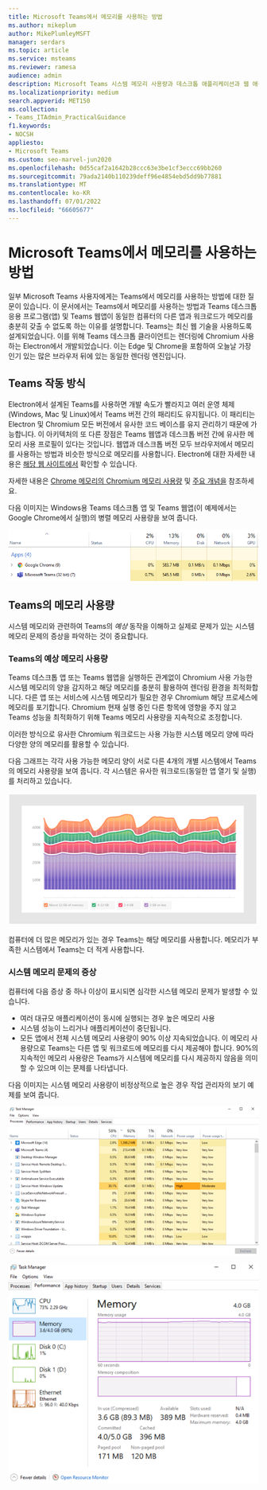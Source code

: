 ```yaml
---
title: Microsoft Teams에서 메모리를 사용하는 방법
ms.author: mikeplum
author: MikePlumleyMSFT
manager: serdars
ms.topic: article
ms.service: msteams
ms.reviewer: ramesa
audience: admin
description: Microsoft Teams 시스템 메모리 사용량과 데스크톱 애플리케이션과 웹 애플리케이션 간에 메모리 사용량이 동일한 이유에 대해 알아봅니다.
ms.localizationpriority: medium
search.appverid: MET150
ms.collection:
- Teams_ITAdmin_PracticalGuidance
f1.keywords:
- NOCSH
appliesto:
- Microsoft Teams
ms.custom: seo-marvel-jun2020
ms.openlocfilehash: 0d55caf2a1642b28ccc63e3be1cf3eccc69bb260
ms.sourcegitcommit: 79ada2140b110239deff96e4854ebd5dd9b77881
ms.translationtype: MT
ms.contentlocale: ko-KR
ms.lasthandoff: 07/01/2022
ms.locfileid: "66605677"
---
```

# <a name="how-microsoft-teams-uses-memory"></a>Microsoft Teams에서 메모리를 사용하는 방법

일부 Microsoft Teams 사용자에게는 Teams에서 메모리를 사용하는 방법에 대한 질문이 있습니다. 이 문서에서는 Teams에서 메모리를 사용하는 방법과 Teams 데스크톱 응용 프로그램(앱) 및 Teams 웹앱이 동일한 컴퓨터의 다른 앱과 워크로드가 메모리를 충분히 갖출 수 없도록 하는 이유를 설명합니다. Teams는 최신 웹 기술을 사용하도록 설계되었습니다. 이를 위해 Teams 데스크톱 클라이언트는 렌더링에 Chromium 사용하는 Electron에서 개발되었습니다. 이는 Edge 및 Chrome을 포함하여 오늘날 가장 인기 있는 많은 브라우저 뒤에 있는 동일한 렌더링 엔진입니다.

## <a name="how-teams-works"></a>Teams 작동 방식

Electron에서 설계된 Teams를 사용하면 개발 속도가 빨라지고 여러 운영 체제(Windows, Mac 및 Linux)에서 Teams 버전 간의 패리티도 유지됩니다. 이 패리티는 Electron 및 Chromium 모든 버전에서 유사한 코드 베이스를 유지 관리하기 때문에 가능합니다. 이 아키텍처의 또 다른 장점은 Teams 웹앱과 데스크톱 버전 간에 유사한 메모리 사용 프로필이 있다는 것입니다. 웹앱과 데스크톱 버전 모두 브라우저에서 메모리를 사용하는 방법과 비슷한 방식으로 메모리를 사용합니다. Electron에 대한 자세한 내용은 [해당 웹 사이트에서](https://electronjs.org/) 확인할 수 있습니다.

자세한 내용은 [Chrome 메모리의 Chromium 메모리 사용량](https://www.chromium.org/developers/memory-usage-backgrounder) 및 [주요 개념을](https://chromium.googlesource.com/chromium/src.git/+/master/docs/memory/key_concepts.md) 참조하세요.

다음 이미지는 Windows용 Teams 데스크톱 앱 및 Teams 웹앱(이 예제에서는 Google Chrome에서 실행)의 병렬 메모리 사용량을 보여 줍니다.

![데스크톱 앱 및 웹앱에 대한 Teams 메모리 사용량입니다.](media/teams-memory-clientweb.png)

## <a name="memory-usage-in-teams"></a>Teams의 메모리 사용량

시스템 메모리와 관련하여 Teams의 *예상* 동작을 이해하고 실제로 문제가 있는 시스템 메모리 문제의 증상을 파악하는 것이 중요합니다.

### <a name="expected-memory-usage-by-teams"></a>Teams의 예상 메모리 사용량

Teams 데스크톱 앱 또는 Teams 웹앱을 실행하든 관계없이 Chromium 사용 가능한 시스템 메모리의 양을 감지하고 해당 메모리를 충분히 활용하여 렌더링 환경을 최적화합니다. 다른 앱 또는 서비스에 시스템 메모리가 필요한 경우 Chromium 해당 프로세스에 메모리를 포기합니다. Chromium 현재 실행 중인 다른 항목에 영향을 주지 않고 Teams 성능을 최적화하기 위해 Teams 메모리 사용량을 지속적으로 조정합니다.

이러한 방식으로 유사한 Chromium 워크로드는 사용 가능한 시스템 메모리 양에 따라 다양한 양의 메모리를 활용할 수 있습니다.

다음 그래프는 각각 사용 가능한 메모리 양이 서로 다른 4개의 개별 시스템에서 Teams의 메모리 사용량을 보여 줍니다. 각 시스템은 유사한 워크로드(동일한 앱 열기 및 실행)를 처리하고 있습니다.

![여러 시스템에서 Teams 메모리 사용량](media/teams-memory-usage.png)

컴퓨터에 더 많은 메모리가 있는 경우 Teams는 해당 메모리를 사용합니다. 메모리가 부족한 시스템에서 Teams는 더 적게 사용합니다.

### <a name="symptoms-of-system-memory-issues"></a>시스템 메모리 문제의 증상

컴퓨터에 다음 증상 중 하나 이상이 표시되면 심각한 시스템 메모리 문제가 발생할 수 있습니다.

- 여러 대규모 애플리케이션이 동시에 실행되는 경우 높은 메모리 사용
- 시스템 성능이 느리거나 애플리케이션이 중단됩니다.
- 모든 앱에서 전체 시스템 메모리 사용량이 90% 이상 지속되었습니다. 이 메모리 사용량으로 Teams는 다른 앱 및 워크로드에 메모리를 다시 제공해야 합니다. 90%의 지속적인 메모리 사용량은 Teams가 시스템에 메모리를 다시 제공하지 않음을 의미할 수 있으며 이는 문제를 나타냅니다.

다음 이미지는 시스템 메모리 사용량이 비정상적으로 높은 경우 작업 관리자의 보기 예제를 보여 줍니다.

![작업 관리자의 Teams 메모리 사용량 보기](media/teams-memory-high-mem-process-list.png)

![작업 관리자의 Teams 메모리 사용 그래프입니다.](media/teams-memory-high-mem-process-list2.png)
